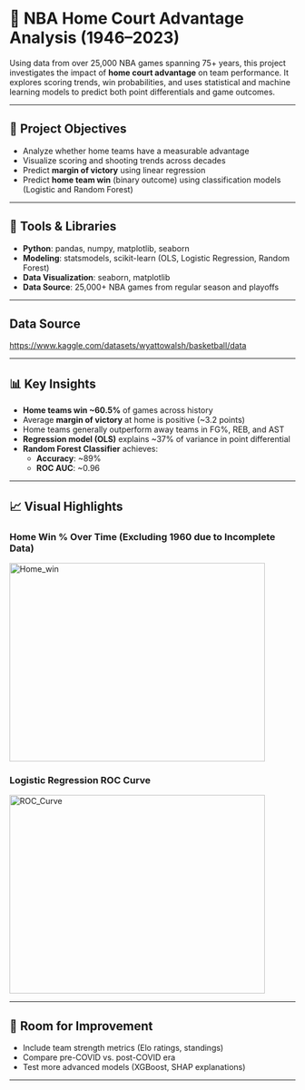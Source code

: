 # 🏀 NBA Home Court Advantage Analysis (1946–2023)

Using data from over 25,000 NBA games spanning 75+ years, this project investigates the impact of **home court advantage** on team performance. It explores scoring trends, win probabilities, and uses statistical and machine learning models to predict both point differentials and game outcomes.

---

## 📌 Project Objectives

- Analyze whether home teams have a measurable advantage
- Visualize scoring and shooting trends across decades
- Predict **margin of victory** using linear regression
- Predict **home team win** (binary outcome) using classification models (Logistic and Random Forest)

---

## 🧰 Tools & Libraries

- **Python**: pandas, numpy, matplotlib, seaborn
- **Modeling**: statsmodels, scikit-learn (OLS, Logistic Regression, Random Forest)
- **Data Visualization**: seaborn, matplotlib
- **Data Source**: 25,000+ NBA games from regular season and playoffs
---

## Data Source
https://www.kaggle.com/datasets/wyattowalsh/basketball/data

---

## 📊 Key Insights

- **Home teams win ~60.5%** of games across history
- Average **margin of victory** at home is positive (~3.2 points)
- Home teams generally outperform away teams in FG%, REB, and AST
- **Regression model (OLS)** explains ~37% of variance in point differential  
- **Random Forest Classifier** achieves:
  - **Accuracy**: ~89%
  - **ROC AUC**: ~0.96

---

## 📈 Visual Highlights

### Home Win % Over Time (Excluding 1960 due to Incomplete Data)
<img width="450" height="350" alt="Home_win" src="https://github.com/user-attachments/assets/dbf8d721-d8d9-4e70-995a-c553e6e44a34" />

### Logistic Regression ROC Curve

<img width="450" height="350" alt="ROC_Curve" src="https://github.com/user-attachments/assets/eae3f5f4-ff9a-4476-840e-173837b70a33" />

---

## 📌 Room for Improvement

- Include team strength metrics (Elo ratings, standings)
- Compare pre-COVID vs. post-COVID era
- Test more advanced models (XGBoost, SHAP explanations)

---
